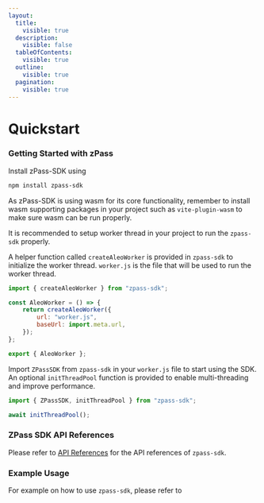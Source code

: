 ```yaml
---
layout:
  title:
    visible: true
  description:
    visible: false
  tableOfContents:
    visible: true
  outline:
    visible: true
  pagination:
    visible: true
---
```


# Quickstart

### Getting Started with zPass

Install zPass-SDK using

```bash
npm install zpass-sdk
```

As zPass-SDK is using wasm for its core functionality, remember to install wasm supporting packages in your project such as `vite-plugin-wasm` to make sure wasm can be run properly.

It is recommended to setup worker thread in your project to run the `zpass-sdk` properly.

A helper function called `createAleoWorker` is provided in `zpass-sdk` to initialize the worker thread. `worker.js` is the file that will be used to run the worker thread.

```javascript
import { createAleoWorker } from "zpass-sdk";

const AleoWorker = () => {
    return createAleoWorker({
        url: "worker.js",
        baseUrl: import.meta.url,
    });
};

export { AleoWorker };
```

Import `ZPassSDK` from `zpass-sdk` in your `worker.js` file to start using the SDK. An optional `initThreadPool` function is provided to enable multi-threading and improve performance.

```javascript
import { ZPassSDK, initThreadPool } from "zpass-sdk";

await initThreadPool();
```

### ZPass SDK API References

Please refer to [API References](../zpass-sdk/README.md) for the API references of `zpass-sdk`.

### Example Usage

For example on how to use `zpass-sdk`, please refer to

